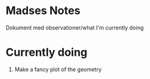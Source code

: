 # Madses Notes
Dokument med observationer/what I'm currently doing
# Currently doing
1. Make a fancy plot of the geometry